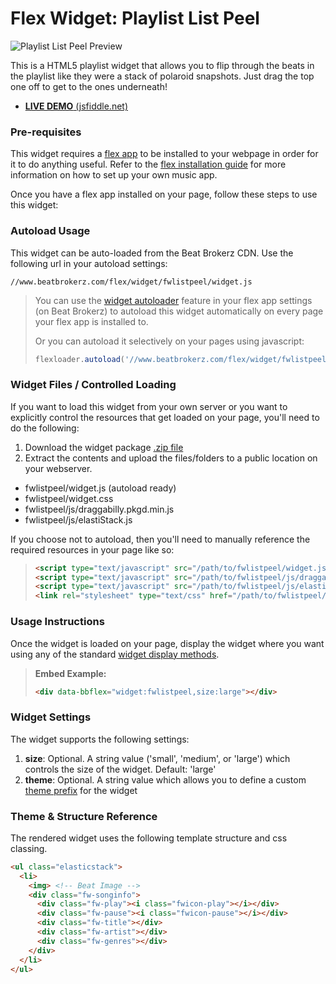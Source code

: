 Flex Widget: Playlist List Peel
=============

![Playlist List Peel Preview](http://www.beatbrokerz.com/flex/widget/fwlistpeel/preview.png)

This is a HTML5 playlist widget that allows you to flip through the beats in the playlist like they were a stack of polaroid snapshots. Just drag the top one off to get to the ones underneath!

* [**LIVE DEMO** (jsfiddle.net)](http://jsfiddle.net/beatbrokerz/X3eY7/)

### Pre-requisites

This widget requires a [flex app](http://www.beatbrokerz.com/flex) to be installed to your webpage in order for it to do anything useful. Refer to the [flex installation guide](http://www.beatbrokerz.com/flex/start) for more information on how to set up your own music app.

Once you have a flex app installed on your page, follow these steps to use this widget:

### Autoload Usage

This widget can be auto-loaded from the Beat Brokerz CDN. Use the following url in your autoload settings:

```
//www.beatbrokerz.com/flex/widget/fwlistpeel/widget.js
```

> You can use the [widget autoloader](http://www.beatbrokerz.com/flex/start/settings#autoloader) feature in your flex app settings (on Beat Brokerz) to autoload this widget automatically on every page your flex app is installed to.
>
> Or you can autoload it selectively on your pages using javascript:
> ```javascript
> flexloader.autoload('//www.beatbrokerz.com/flex/widget/fwlistpeel/widget.js');
> ```

### Widget Files / Controlled Loading

If you want to load this widget from your own server or you want to explicitly control the resources that get loaded on your page, you'll need to do the following:

1. Download the widget package [.zip file](https://github.com/beatbrokerz/flex-fwlistpeel/archive/master.zip)
2. Extract the contents and upload the files/folders to a public location on your webserver.

* fwlistpeel/widget.js (autoload ready)
* fwlistpeel/widget.css
* fwlistpeel/js/draggabilly.pkgd.min.js
* fwlistpeel/js/elastiStack.js

If you choose not to autoload, then you'll need to manually reference the required resources in your page like so:

> ```html
> <script type="text/javascript" src="/path/to/fwlistpeel/widget.js"></script>
> <script type="text/javascript" src="/path/to/fwlistpeel/js/draggabilly.pkgd.min.js"></script>
> <script type="text/javascript" src="/path/to/fwlistpeel/js/elastiStack.js"></script>
> <link rel="stylesheet" type="text/css" href="/path/to/fwlistpeel/widget.css" />
> ```

### Usage Instructions

Once the widget is loaded on your page, display the widget where you want using any of the standard [widget display methods](http://www.beatbrokerz.com/flex/widgets#display-methods). 

> **Embed Example:** 
> ```html
> <div data-bbflex="widget:fwlistpeel,size:large"></div>
> ```

### Widget Settings

The widget supports the following settings:

1. **size**: Optional. A string value ('small', 'medium', or 'large') which controls the size of the widget. Default: 'large'
2. **theme**: Optional. A string value which allows you to define a custom [theme prefix](http://www.beatbrokerz.com/flex/widgets/theming) for the widget
 
### Theme & Structure Reference

The rendered widget uses the following template structure and css classing.

```html
<ul class="elasticstack">
  <li>
    <img> <!-- Beat Image -->
    <div class="fw-songinfo">
      <div class="fw-play"><i class="fwicon-play"></i></div>
      <div class="fw-pause"><i class="fwicon-pause"></i></div>
      <div class="fw-title"></div>
      <div class="fw-artist"></div>
      <div class="fw-genres"></div>
    </div>
  </li>
</ul>
```
